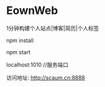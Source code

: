 # EownWeb
1分钟构建个人站点|博客|简历|个人标签

npm install

npm start

localhost:1010  //服务端口


访问地址: http://scaum.cn:8888
